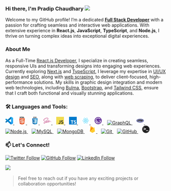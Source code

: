 ### Hi there, I'm Pradip Chaudhary <img src="https://media.giphy.com/media/hvRJCLFzcasrR4ia7z/giphy.gif" width="30" />


Welcome to my GitHub profile! I’m a dedicated **[Full Stack Developer](https://www.pradipchaudhary.com.np)** with a passion for crafting seamless and interactive web applications. With extensive experience in **React.js**, **JavaScript**, **TypeScript**, and **Node.js**, I thrive on turning complex ideas into exceptional digital experiences.

### About Me

As a Full-Time [React.js Developer](https://reactjs.org/), I specialize in creating seamless, responsive UIs and transforming designs into engaging web experiences. Currently exploring [Next.js](https://nextjs.org/) and [TypeScript](https://www.typescriptlang.org/), I leverage my expertise in [UI/UX design](https://www.smashingmagazine.com/category/uiux) and [SEO](https://moz.com/beginners-guide-to-seo), along with [web scraping](https://scrapy.org/), to deliver client-focused, high-performance solutions. My skills in graphic design integration and modern web technologies, including [Bulma](https://bulma.io/), [Bootstrap](https://getbootstrap.com/), and [Tailwind CSS](https://tailwindcss.com/), ensure that I craft both functional and visually stunning applications.


### 🛠️ Languages and Tools:

<p align="left">
  <a href="https://code.visualstudio.com/" target="_blank">
    <img alt="Visual Studio Code" width="24px" src="https://raw.githubusercontent.com/github/explore/80688e429a7d4ef2fca1e82350fe8e3517d3494d/topics/visual-studio-code/visual-studio-code.png" />
  </a>&nbsp;&nbsp;
  <a href="https://developer.mozilla.org/en-US/docs/Web/HTML" target="_blank">
    <img alt="HTML5" width="24px" src="https://raw.githubusercontent.com/github/explore/80688e429a7d4ef2fca1e82350fe8e3517d3494d/topics/html/html.png" />
  </a>&nbsp;&nbsp;
  <a href="https://developer.mozilla.org/en-US/docs/Web/CSS" target="_blank">
    <img alt="CSS3" width="24px" src="https://raw.githubusercontent.com/github/explore/80688e429a7d4ef2fca1e82350fe8e3517d3494d/topics/css/css.png" />
  </a>&nbsp;&nbsp;
  <a href="https://sass-lang.com/" target="_blank">
    <img alt="Sass" width="24px" src="https://raw.githubusercontent.com/github/explore/80688e429a7d4ef2fca1e82350fe8e3517d3494d/topics/sass/sass.png" />
  </a>&nbsp;&nbsp;
  <a href="https://developer.mozilla.org/en-US/docs/Web/JavaScript" target="_blank">
    <img alt="JavaScript" width="24px" src="https://raw.githubusercontent.com/github/explore/80688e429a7d4ef2fca1e82350fe8e3517d3494d/topics/javascript/javascript.png" />
  </a>&nbsp;&nbsp;
  <a href="https://www.typescriptlang.org/" target="_blank">
    <img alt="TypeScript" width="24px" src="https://raw.githubusercontent.com/github/explore/80688e429a7d4ef2fca1e82350fe8e3517d3494d/topics/typescript/typescript.png" />
  </a>&nbsp;&nbsp;
  <a href="https://reactjs.org/" target="_blank">
    <img alt="React" width="24px" src="https://raw.githubusercontent.com/github/explore/80688e429a7d4ef2fca1e82350fe8e3517d3494d/topics/react/react.png" />
  </a>&nbsp;&nbsp;
  <a href="https://www.gatsbyjs.com/" target="_blank">
    <img alt="Gatsby" width="24px" src="https://raw.githubusercontent.com/github/explore/e94815998e4e0713912fed477a1f346ec04c3da2/topics/gatsby/gatsby.png" />
  </a>&nbsp;&nbsp;
  <a href="https://graphql.org/" target="_blank">
    <img alt="GraphQL" width="24px" src="https://cdn.jsdelivr.net/gh/devicons/devicon/icons/graphql/graphql-plain.svg" />
  </a>&nbsp;&nbsp;
  <a href="https://www.php.net/" target="_blank">
    <img alt="PHP" width="24px" src="https://raw.githubusercontent.com/github/explore/80688e429a7d4ef2fca1e82350fe8e3517d3494d/topics/php/php.png" />
  </a>&nbsp;&nbsp;
  <a href="https://nodejs.org/" target="_blank">
    <img alt="Node.js" width="24px" src="https://cdn.jsdelivr.net/gh/devicons/devicon/icons/nodejs/nodejs-original.svg" />
  </a>&nbsp;&nbsp;
  <a href="https://www.mysql.com/" target="_blank">
    <img alt="MySQL" width="24px" src="https://cdn.jsdelivr.net/gh/devicons/devicon/icons/mysql/mysql-original.svg" />
  </a>&nbsp;&nbsp;
  <a href="https://www.mongodb.com/" target="_blank">
    <img alt="MongoDB" width="24px" src="https://cdn.jsdelivr.net/gh/devicons/devicon/icons/mongodb/mongodb-original.svg" />
  </a>&nbsp;&nbsp;
  <a href="https://firebase.google.com/" target="_blank">
    <img alt="Firebase" width="24px" src="https://raw.githubusercontent.com/github/explore/80688e429a7d4ef2fca1e82350fe8e3517d3494d/topics/firebase/firebase.png" />
  </a>&nbsp;&nbsp;
  <a href="https://git-scm.com/" target="_blank">
    <img alt="Git" width="24px" src="https://cdn.jsdelivr.net/gh/devicons/devicon/icons/git/git-original.svg" />
  </a>&nbsp;&nbsp;
  <a href="https://github.com/" target="_blank">
    <img alt="GitHub" width="24px" src="https://user-images.githubusercontent.com/3369400/139447912-e0f43f33-6d9f-45f8-be46-2df5bbc91289.png" />
  </a>&nbsp;&nbsp;
  <a href="https://www.gnu.org/software/bash/" target="_blank">
    <img alt="Terminal" width="24px" src="https://raw.githubusercontent.com/github/explore/80688e429a7d4ef2fca1e82350fe8e3517d3494d/topics/terminal/terminal.png" />
  </a>
</p>




### 📫 Let's Connect!

[![Twitter Follow](https://img.shields.io/twitter/follow/pradipchaudhary?label=%40pradipchaudhary&style=social&logo=twitter&color=1DA1F2)](https://twitter.com/pradipchaudhary)
[![GitHub Follow](https://img.shields.io/github/followers/pradipchaudhary?style=social&logo=github&color=181717)](https://github.com/pradipchaudhary)
[![LinkedIn Follow](https://img.shields.io/badge/-LinkedIn-blue?style=social&logo=linkedin&color=0077B5)](https://linkedin.com/in/pradipchaudhary)

![](https://komarev.com/ghpvc/?username=pradipchaudhary&style=flat-square&color=brightgreen)

>Feel free to reach out if you have any exciting projects or collaboration opportunities!

